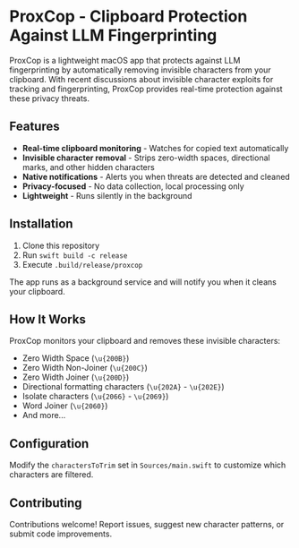 # ProxCop - Clipboard Protection Against LLM Fingerprinting

ProxCop is a lightweight macOS app that protects against LLM fingerprinting by automatically removing invisible characters from your clipboard. With recent discussions about invisible character exploits for tracking and fingerprinting, ProxCop provides real-time protection against these privacy threats.

## Features

- **Real-time clipboard monitoring** - Watches for copied text automatically
- **Invisible character removal** - Strips zero-width spaces, directional marks, and other hidden characters
- **Native notifications** - Alerts you when threats are detected and cleaned
- **Privacy-focused** - No data collection, local processing only
- **Lightweight** - Runs silently in the background

## Installation

1. Clone this repository
2. Run `swift build -c release`
3. Execute `.build/release/proxcop`

The app runs as a background service and will notify you when it cleans your clipboard.

## How It Works

ProxCop monitors your clipboard and removes these invisible characters:
- Zero Width Space (`\u{200B}`)
- Zero Width Non-Joiner (`\u{200C}`)
- Zero Width Joiner (`\u{200D}`)
- Directional formatting characters (`\u{202A}` - `\u{202E}`)
- Isolate characters (`\u{2066}` - `\u{2069}`)
- Word Joiner (`\u{2060}`)
- And more...

## Configuration

Modify the `charactersToTrim` set in `Sources/main.swift` to customize which characters are filtered.

## Contributing

Contributions welcome! Report issues, suggest new character patterns, or submit code improvements.
